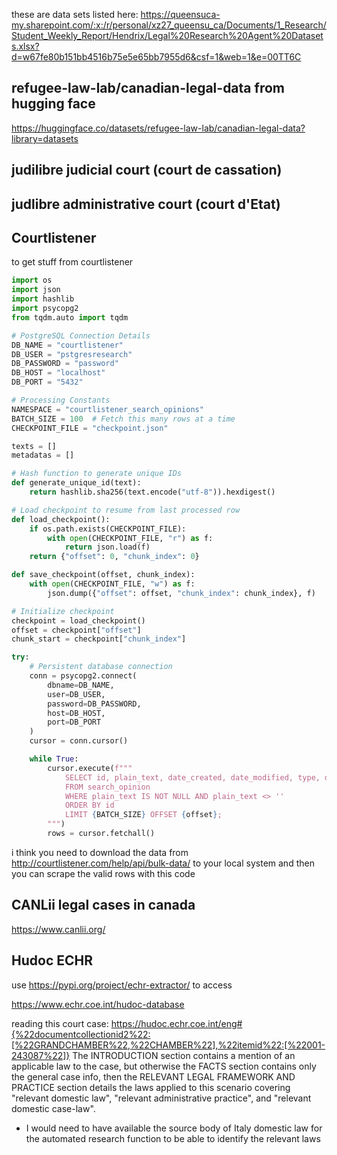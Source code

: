 these are data sets listed here: https://queensuca-my.sharepoint.com/:x:/r/personal/xz27_queensu_ca/Documents/1_Research/Student_Weekly_Report/Hendrix/Legal%20Research%20Agent%20Datasets.xlsx?d=w67fe80b151bb4516b75e5e65bb7955d6&csf=1&web=1&e=00TT6C

## refugee-law-lab/canadian-legal-data from hugging face
https://huggingface.co/datasets/refugee-law-lab/canadian-legal-data?library=datasets

## judilibre judicial court (court de cassation)

## judlibre administrative court (court d'Etat)

## Courtlistener
to get stuff from courtlistener
```py
import os
import json
import hashlib
import psycopg2
from tqdm.auto import tqdm

# PostgreSQL Connection Details
DB_NAME = "courtlistener"
DB_USER = "pstgresresearch"
DB_PASSWORD = "password"
DB_HOST = "localhost"
DB_PORT = "5432"

# Processing Constants
NAMESPACE = "courtlistener_search_opinions"
BATCH_SIZE = 100  # Fetch this many rows at a time
CHECKPOINT_FILE = "checkpoint.json"

texts = []
metadatas = []

# Hash function to generate unique IDs
def generate_unique_id(text):
    return hashlib.sha256(text.encode("utf-8")).hexdigest()

# Load checkpoint to resume from last processed row
def load_checkpoint():
    if os.path.exists(CHECKPOINT_FILE):
        with open(CHECKPOINT_FILE, "r") as f:
            return json.load(f)
    return {"offset": 0, "chunk_index": 0}

def save_checkpoint(offset, chunk_index):
    with open(CHECKPOINT_FILE, "w") as f:
        json.dump({"offset": offset, "chunk_index": chunk_index}, f)

# Initialize checkpoint
checkpoint = load_checkpoint()
offset = checkpoint["offset"]
chunk_start = checkpoint["chunk_index"]

try:
    # Persistent database connection
    conn = psycopg2.connect(
        dbname=DB_NAME,
        user=DB_USER,
        password=DB_PASSWORD,
        host=DB_HOST,
        port=DB_PORT
    )
    cursor = conn.cursor()

    while True:
        cursor.execute(f"""
            SELECT id, plain_text, date_created, date_modified, type, download_url, local_path, author_id, author_str, cluster_id 
            FROM search_opinion 
            WHERE plain_text IS NOT NULL AND plain_text <> '' 
            ORDER BY id 
            LIMIT {BATCH_SIZE} OFFSET {offset};
        """)
        rows = cursor.fetchall()
```

i think you need to download the data from http://courtlistener.com/help/api/bulk-data/ to your local system and then you can scrape the valid rows with this code



## CANLii legal cases in canada
https://www.canlii.org/

## Hudoc ECHR

use https://pypi.org/project/echr-extractor/ to access

https://www.echr.coe.int/hudoc-database

reading this court case: https://hudoc.echr.coe.int/eng#{%22documentcollectionid2%22:[%22GRANDCHAMBER%22,%22CHAMBER%22],%22itemid%22:[%22001-243087%22]}
The INTRODUCTION section contains a mention of an applicable law to the case, but otherwise the FACTS section contains only the general case info, then the RELEVANT LEGAL FRAMEWORK AND PRACTICE section details the laws applied to this scenario covering "relevant domestic law", "relevant administrative practice", and "relevant domestic case-law".
- I would need to have available the source body of Italy domestic law for the automated research function to be able to identify the relevant laws

